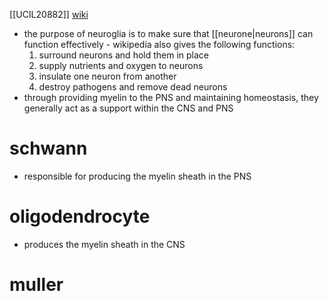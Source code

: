 [[UCIL20882]]
[wiki](https://en.wikipedia.org/wiki/Glia)

- the purpose of neuroglia is to make sure that [[neurone|neurons]] can function effectively - wikipedia also gives the following functions:
	1. surround neurons and hold them in place
	2. supply nutrients and oxygen to neurons
	3. insulate one neuron from another
	4. destroy pathogens and remove dead neurons
- through providing myelin to the PNS and maintaining homeostasis, they generally act as a support within the CNS and PNS

# schwann

- responsible for producing the myelin sheath in the PNS

# oligodendrocyte

- produces the myelin sheath in the CNS

# muller